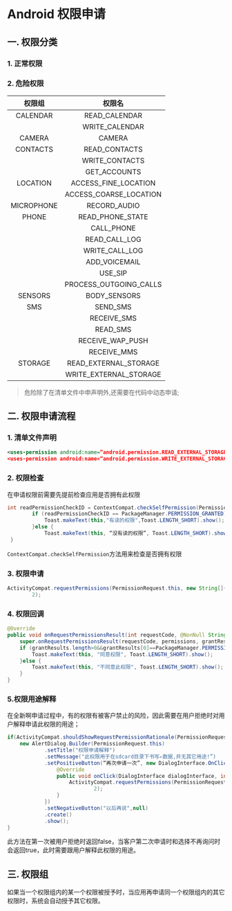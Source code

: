 # Android 权限申请
## 一. 权限分类
### 1. 正常权限
### 2. 危险权限

|权限组|权限名|
|:-:|:-:|
|CALENDAR|READ_CALENDAR|
||WRITE_CALENDAR|
|CAMERA|CAMERA|
|CONTACTS|READ_CONTACTS|
||WRITE_CONTACTS|
||GET_ACCOUNTS|
|LOCATION|ACCESS_FINE_LOCATION|
||ACCESS_COARSE_LOCATION|
|MICROPHONE|RECORD_AUDIO|
|PHONE|READ_PHONE_STATE|
||CALL_PHONE|
||READ_CALL_LOG|
||WRITE_CALL_LOG|
||ADD_VOICEMAIL|
||USE_SIP|
||PROCESS_OUTGOING_CALLS|
|SENSORS|BODY_SENSORS|
|SMS|SEND_SMS|
||RECEIVE_SMS|
||READ_SMS|
||RECEIVE_WAP_PUSH|
||RECEIVE_MMS|
|STORAGE|READ_EXTERNAL_STORAGE|
||WRITE_EXTERNAL_STORAGE|

> 危险除了在清单文件中申声明外,还需要在代码中动态申请;  

## 二. 权限申请流程
### 1. 清单文件声明

``` xml
<uses-permission android:name=“android.permission.READ_EXTERNAL_STORAGE”/>
<uses-permission android:name=“android.permission.WRITE_EXTERNAL_STORAGE”/>
```

### 2. 权限检查
在申请权限前需要先提前检查应用是否拥有此权限

``` java
int readPermissionCheckID = ContextCompat.checkSelfPermission(PermissionRequest.this,Manifest.permission.WRITE_EXTERNAL_STORAGE);
        if (readPermissionCheckID == PackageManager.PERMISSION_GRANTED){
            Toast.makeText(this,"有读的权限",Toast.LENGTH_SHORT).show();
        }else {
            Toast.makeText(this, “没有读的权限”, Toast.LENGTH_SHORT).show();       
 }
```

`ContextCompat.checkSelfPermission`方法用来检查是否拥有权限

### 3. 权限申请
``` java 
ActivityCompat.requestPermissions(PermissionRequest.this, new String[]{Manifest.permission.WRITE_EXTERNAL_STORAGE},
        2);
```

### 4. 权限回调

``` java 
@Override
public void onRequestPermissionsResult(int requestCode, @NonNull String[] permissions, @NonNull int[] grantResults) {
    super.onRequestPermissionsResult(requestCode, permissions, grantResults);
    if (grantResults.length>0&&grantResults[0]==PackageManager.PERMISSION_GRANTED){
        Toast.makeText(this, "同意权限", Toast.LENGTH_SHORT).show();
    }else {
        Toast.makeText(this, "不同意此权限", Toast.LENGTH_SHORT).show();
    }
}
```
### 5.权限用途解释
在全新啊申请过程中，有的权限有被客户禁止的风险，因此需要在用户拒绝时对用户解释申请此权限的用途；

``` java 
if(ActivityCompat.shouldShowRequestPermissionRationale(PermissionRequest.this,Manifest.permission.WRITE_EXTERNAL_STORAGE)){
    new AlertDialog.Builder(PermissionRequest.this)
            .setTitle("权限申请解释")
            .setMessage("此权限用于在sdcard目录下书写✍️数据,并无其它用途!”)
            .setPositiveButton(“再次申请一次”, new DialogInterface.OnClickListener() {
                @Override
                public void onClick(DialogInterface dialogInterface, int i) {
                    ActivityCompat.requestPermissions(PermissionRequest.this,new String[]{Manifest.permission.WRITE_EXTERNAL_STORAGE},
                            2);
                }
            })
            .setNegativeButton("以后再说",null)
            .create()
            .show();
}
```
此方法在第一次被用户拒绝时返回false，当客户第二次申请时和选择不再询问时会返回true，此时需要跟用户解释此权限的用途。

## 三. 权限组
如果当一个权限组内的某一个权限被授予时，当应用再申请同一个权限组内的其它权限时，系统会自动授予其它权限。
